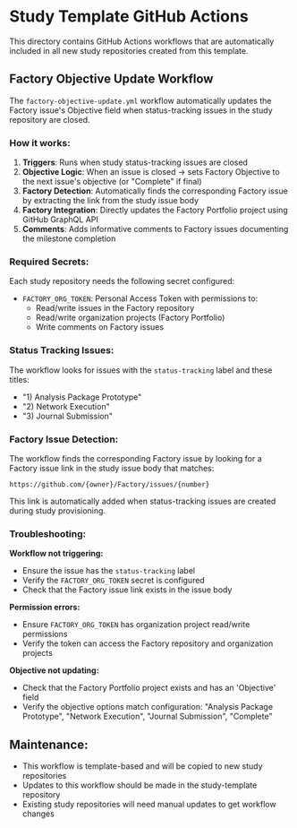 # Study Template GitHub Actions

This directory contains GitHub Actions workflows that are automatically included in all new study repositories created from this template.

## Factory Objective Update Workflow

The `factory-objective-update.yml` workflow automatically updates the Factory issue's Objective field when status-tracking issues in the study repository are closed.

### How it works:

1. **Triggers**: Runs when study status-tracking issues are closed
2. **Objective Logic**: When an issue is closed → sets Factory Objective to the next issue's objective (or "Complete" if final)
3. **Factory Detection**: Automatically finds the corresponding Factory issue by extracting the link from the study issue body
4. **Factory Integration**: Directly updates the Factory Portfolio project using GitHub GraphQL API
5. **Comments**: Adds informative comments to Factory issues documenting the milestone completion

### Required Secrets:

Each study repository needs the following secret configured:

- `FACTORY_ORG_TOKEN`: Personal Access Token with permissions to:
  - Read/write issues in the Factory repository
  - Read/write organization projects (Factory Portfolio)
  - Write comments on Factory issues

### Status Tracking Issues:

The workflow looks for issues with the `status-tracking` label and these titles:
- "1) Analysis Package Prototype"
- "2) Network Execution" 
- "3) Journal Submission"

### Factory Issue Detection:

The workflow finds the corresponding Factory issue by looking for a Factory issue link in the study issue body that matches:
```
https://github.com/{owner}/Factory/issues/{number}
```

This link is automatically added when status-tracking issues are created during study provisioning.

### Troubleshooting:

**Workflow not triggering:**
- Ensure the issue has the `status-tracking` label
- Verify the `FACTORY_ORG_TOKEN` secret is configured
- Check that the Factory issue link exists in the issue body

**Permission errors:**
- Ensure `FACTORY_ORG_TOKEN` has organization project read/write permissions
- Verify the token can access the Factory repository and organization projects

**Objective not updating:**
- Check that the Factory Portfolio project exists and has an 'Objective' field
- Verify the objective options match configuration: "Analysis Package Prototype", "Network Execution", "Journal Submission", "Complete"

## Maintenance:

- This workflow is template-based and will be copied to new study repositories
- Updates to this workflow should be made in the study-template repository
- Existing study repositories will need manual updates to get workflow changes